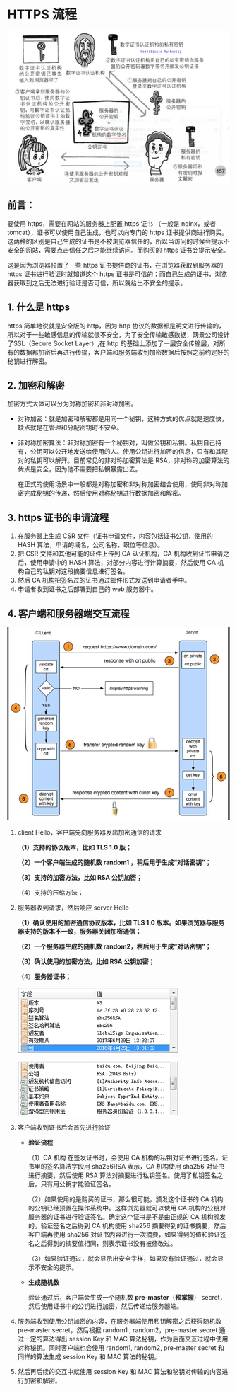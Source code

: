# HTTPS 流程

![image-20200818164344207](HTTPS.assets/image-20200818164344207.png)

## 前言：

要使用 https，需要在网站的服务器上配置 https 证书 （一般是 nginx，或者 tomcat），证书可以使用自己生成，也可以向专门的 https 证书提供商进行购买。这两种的区别是自己生成的证书是不被浏览器信任的，所以当访问的时候会提示不安全的网站，需要点击信任之后才能继续访问。而购买的 https 证书会提示安全。

这是因为浏览器预置了一些 https 证书提供商的证书，在浏览器获取到服务器的 https 证书进行验证时就知道这个 https 证书是可信的；而自己生成的证书，浏览器获取到之后无法进行验证是否可信，所以就给出不安全的提示。

## 1. 什么是 https 

https 简单地说就是安全版的 http，因为 http 协议的数据都是明文进行传输的，所以对于一些敏感信息的传输就很不安全，为了安全传输敏感数据，网景公司设计了SSL（Secure Socket Layer）,在 http 的基础上添加了一层安全传输层，对所有的数据都加密后再进行传输，客户端和服务端收到加密数据后按照之前约定好的秘钥进行解密。

## 2. 加密和解密

加密方式大体可以分为对称加密和非对称加密。

* 对称加密：就是加密和解密都是用同一个秘钥，这种方式的优点就是速度快，缺点就是在管理和分配密钥时不安全。

* 非对称加密算法：非对称加密有一个秘钥对，叫做公钥和私钥。私钥自己持有，公钥可以公开地发送给使用的人。使用公钥进行加密的信息，只有和其配对的私钥可以解开。目前常见的非对称加密算法是 RSA，非对称的加密算法的优点是安全，因为他不需要把私钥暴露出去。

  在正式的使用场景中一般都是对称加密和非对称加密结合使用，使用非对称加密完成秘钥的传递，然后使用对称秘钥进行数据加密和解密。

## 3. https 证书的申请流程

1. 在服务器上生成 CSR 文件（证书申请文件，内容包括证书公钥，使用的 HASH 算法，申请的域名，公司名称，职位等信息）。
2. 把 CSR 文件和其他可能的证件上传到 CA 认证机构，CA 机构收到证书申请之后，使用申请中的 HASH 算法，对部分内容进行计算摘要，然后使用 CA 机构自己的私钥对这段摘要信息进行签名。
3. 然后 CA 机构把签名过的证书通过邮件形式发送到申请者手中。
4. 申请者收到证书之后部署到自己的 web 服务器中。

## 4. 客户端和服务器端交互流程

![image-20200818160319574](HTTPS.assets/image-20200818160319574.png)



1. client Hello，客户端先向服务器发出加密通信的请求

   **（1）支持的协议版本，比如 TLS 1.0 版；**

   **（2）一个客户端生成的随机数 random1 ，稍后用于生成“对话密钥”；**

   **（3）支持的加密方法，比如 RSA 公钥加密；**

   （4）支持的压缩方法；

2. 服务器收到请求，然后响应 server Hello

   **（1）确认使用的加密通信协议版本，比如 TLS 1.0 版本。如果浏览器与服务器支持的版本不一致，服务器关闭加密通信；**

   **（2）一个服务器生成的随机数 random2，稍后用于生成“对话密钥”；**

   **（3）确认使用的加密方法，比如 RSA 公钥加密；**

   （4）**服务器证书；**

   ![image-20200818161002468](HTTPS.assets/image-20200818161002468.png)

   ![image-20200818161011368](HTTPS.assets/image-20200818161011368.png)

3. 客户端收到证书后会首先进行验证

   * **验证流程**

     （1）CA 机构 在签发证书时，会使用 CA 机构的私钥对证书进行签名。证书里的签名算法字段用 sha256RSA 表示，CA 机构使用 sha256 对证书进行摘要，然后使用 RSA 算法对摘要进行私钥签名。使用了私钥签名之后，只有用公钥才能验证签名。

     （2）如果使用的是购买的证书，那么很可能，颁发这个证书的 CA 机构 的公钥已经预置在操作系统中。这样浏览器就可以使用 CA 机构的公钥对服务器的证书进行验证签名。确定这个证书是不是由正规的 CA 机构颁发的。验证签名之后得到 CA 机构使用 sha256 摘要得到的证书摘要，然后客户端再使用 sha256 对证书内容进行一次摘要，如果得到的值和验证签名之后得到的摘要值相同，则表示证书没有被修改过。

     （3）如果验证通过，就会显示出安全字样，如果没有验证通过，就会显示不安全的提示。

   * **生成随机数**

     验证通过后，客户端会生成一个随机数 **pre-master**（**预掌握**） secret，然后使用证书中的公钥进行加密，然后传递给服务器端。

4. 服务端收到使用公钥加密的内容，在服务器端使用私钥解密之后获得随机数 pre-master secret，然后根据 random1 , random2，pre-master secret 通过一定的算法得出 session Key 和 MAC 算法秘钥，作为后面交互过程中使用对称秘钥。同时客户端也会使用 random1, random2, pre-master secret 和同样的算法生成 session Key 和 MAC 算法的秘钥。

5. 然后再后续的交互中就使用 session Key 和 MAC 算法和秘钥对传输的内容进行加密和解密。

